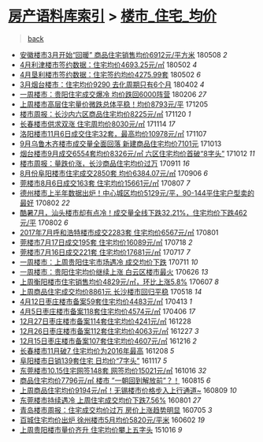 [房产语料库索引](../../README.md)  > [楼市_住宅_均价](楼市_住宅_均价.md)
====
> [back](../README.md)

- [安徽楼市3月开始“回暖” 商品住宅销售均价6912元/平方米](http://jkwz.applinzi.com/ittc/7100655954259608592.html#%E5%AE%89%E5%BE%BD%E6%A5%BC%E5%B8%823%E6%9C%88%E5%BC%80%E5%A7%8B%E2%80%9C%E5%9B%9E%E6%9A%96%E2%80%9D+%E5%95%86%E5%93%81%E4%BD%8F%E5%AE%85%E9%94%80%E5%94%AE%E5%9D%87%E4%BB%B76912%E5%85%83%2F%E5%B9%B3%E6%96%B9%E7%B1%B3) 180508 *2* 
- [4月利津楼市签约数据：住宅均价4693.25元/㎡](http://jkwz.applinzi.com/ittc/7098558397718987786.html#4%E6%9C%88%E5%88%A9%E6%B4%A5%E6%A5%BC%E5%B8%82%E7%AD%BE%E7%BA%A6%E6%95%B0%E6%8D%AE%EF%BC%9A%E4%BD%8F%E5%AE%85%E5%9D%87%E4%BB%B74693.25%E5%85%83%2F%E3%8E%A1) 180502 *4* 
- [4月垦利楼市签约数据：住宅签约均价4275.99套](http://jkwz.applinzi.com/ittc/7098557803688100880.html#4%E6%9C%88%E5%9E%A6%E5%88%A9%E6%A5%BC%E5%B8%82%E7%AD%BE%E7%BA%A6%E6%95%B0%E6%8D%AE%EF%BC%9A%E4%BD%8F%E5%AE%85%E7%AD%BE%E7%BA%A6%E5%9D%87%E4%BB%B74275.99%E5%A5%97) 180502 *6* 
- [3月烟台楼市：住宅均价9290 去化周期只有6个月](http://jkwz.applinzi.com/ittc/7087397646203618311.html#3%E6%9C%88%E7%83%9F%E5%8F%B0%E6%A5%BC%E5%B8%82%EF%BC%9A%E4%BD%8F%E5%AE%85%E5%9D%87%E4%BB%B79290+%E5%8E%BB%E5%8C%96%E5%91%A8%E6%9C%9F%E5%8F%AA%E6%9C%896%E4%B8%AA%E6%9C%88) 180402 *4* 
- [一周楼市：贵阳住宅成交爆冷 均价跌回6000阵营](http://jkwz.applinzi.com/ittc/7066913142901048336.html#%E4%B8%80%E5%91%A8%E6%A5%BC%E5%B8%82%EF%BC%9A%E8%B4%B5%E9%98%B3%E4%BD%8F%E5%AE%85%E6%88%90%E4%BA%A4%E7%88%86%E5%86%B7+%E5%9D%87%E4%BB%B7%E8%B7%8C%E5%9B%9E6000%E9%98%B5%E8%90%A5) 180206 *27* 
- [上周楼市高层住宅量价微跌总体平稳！均价8793元/平](http://jkwz.applinzi.com/ittc/7043532611278865425.html#%E4%B8%8A%E5%91%A8%E6%A5%BC%E5%B8%82%E9%AB%98%E5%B1%82%E4%BD%8F%E5%AE%85%E9%87%8F%E4%BB%B7%E5%BE%AE%E8%B7%8C%E6%80%BB%E4%BD%93%E5%B9%B3%E7%A8%B3%EF%BC%81%E5%9D%87%E4%BB%B78793%E5%85%83%2F%E5%B9%B3) 171205  
- [楼市周报：长沙内六区商品住宅均价8225元/㎡](http://jkwz.applinzi.com/ittc/7038080947126273041.html#%E6%A5%BC%E5%B8%82%E5%91%A8%E6%8A%A5%EF%BC%9A%E9%95%BF%E6%B2%99%E5%86%85%E5%85%AD%E5%8C%BA%E5%95%86%E5%93%81%E4%BD%8F%E5%AE%85%E5%9D%87%E4%BB%B78225%E5%85%83%2F%E3%8E%A1) 171120 *1* 
- [长春楼市供求双涨 住宅周均价8030元/㎡](http://jkwz.applinzi.com/ittc/7035828084991853584.html#%E9%95%BF%E6%98%A5%E6%A5%BC%E5%B8%82%E4%BE%9B%E6%B1%82%E5%8F%8C%E6%B6%A8+%E4%BD%8F%E5%AE%85%E5%91%A8%E5%9D%87%E4%BB%B78030%E5%85%83%2F%E3%8E%A1) 171114 *17* 
- [洛阳楼市11月6日成交住宅32套，最高均价10978元/㎡](http://jkwz.applinzi.com/ittc/7033145634557789201.html#%E6%B4%9B%E9%98%B3%E6%A5%BC%E5%B8%8211%E6%9C%886%E6%97%A5%E6%88%90%E4%BA%A4%E4%BD%8F%E5%AE%8532%E5%A5%97%EF%BC%8C%E6%9C%80%E9%AB%98%E5%9D%87%E4%BB%B710978%E5%85%83%2F%E3%8E%A1) 171107  
- [9月乌鲁木齐楼市成交量全面回落 新建商品住宅均价7101元](http://jkwz.applinzi.com/ittc/7023850602654860305.html#9%E6%9C%88%E4%B9%8C%E9%B2%81%E6%9C%A8%E9%BD%90%E6%A5%BC%E5%B8%82%E6%88%90%E4%BA%A4%E9%87%8F%E5%85%A8%E9%9D%A2%E5%9B%9E%E8%90%BD+%E6%96%B0%E5%BB%BA%E5%95%86%E5%93%81%E4%BD%8F%E5%AE%85%E5%9D%87%E4%BB%B77101%E5%85%83) 171013  
- [烟台楼市9月成交6554套均价8326元/㎡ 六区住宅均价首破“8字头”](http://jkwz.applinzi.com/ittc/7023516837239866385.html#%E7%83%9F%E5%8F%B0%E6%A5%BC%E5%B8%829%E6%9C%88%E6%88%90%E4%BA%A46554%E5%A5%97%E5%9D%87%E4%BB%B78326%E5%85%83%2F%E3%8E%A1+%E5%85%AD%E5%8C%BA%E4%BD%8F%E5%AE%85%E5%9D%87%E4%BB%B7%E9%A6%96%E7%A0%B4%E2%80%9C8%E5%AD%97%E5%A4%B4%E2%80%9D) 171012 *11* 
- [楼市周报：量跌价涨，长沙商品住宅均价过万](http://jkwz.applinzi.com/ittc/7012119886229406737.html#%E6%A5%BC%E5%B8%82%E5%91%A8%E6%8A%A5%EF%BC%9A%E9%87%8F%E8%B7%8C%E4%BB%B7%E6%B6%A8%EF%BC%8C%E9%95%BF%E6%B2%99%E5%95%86%E5%93%81%E4%BD%8F%E5%AE%85%E5%9D%87%E4%BB%B7%E8%BF%87%E4%B8%87) 170911 *16* 
- [8月份阜阳楼市住宅成交2850套 均价6384.07元/㎡](http://jkwz.applinzi.com/ittc/7010192757724021776.html#8%E6%9C%88%E4%BB%BD%E9%98%9C%E9%98%B3%E6%A5%BC%E5%B8%82%E4%BD%8F%E5%AE%85%E6%88%90%E4%BA%A42850%E5%A5%97+%E5%9D%87%E4%BB%B76384.07%E5%85%83%2F%E3%8E%A1) 170906 *6* 
- [莞楼市8月6日成交163套 住宅均价15661元/㎡](http://jkwz.applinzi.com/ittc/6998993287283999761.html#%E8%8E%9E%E6%A5%BC%E5%B8%828%E6%9C%886%E6%97%A5%E6%88%90%E4%BA%A4163%E5%A5%97+%E4%BD%8F%E5%AE%85%E5%9D%87%E4%BB%B715661%E5%85%83%2F%E3%8E%A1) 170807 *7* 
- [德州楼市上半年数据出炉！中心城区均价5129元/平，90-144平住宅户型卖的最好](http://jkwz.applinzi.com/ittc/6997178489210668048.html#%E5%BE%B7%E5%B7%9E%E6%A5%BC%E5%B8%82%E4%B8%8A%E5%8D%8A%E5%B9%B4%E6%95%B0%E6%8D%AE%E5%87%BA%E7%82%89%EF%BC%81%E4%B8%AD%E5%BF%83%E5%9F%8E%E5%8C%BA%E5%9D%87%E4%BB%B75129%E5%85%83%2F%E5%B9%B3%EF%BC%8C90-144%E5%B9%B3%E4%BD%8F%E5%AE%85%E6%88%B7%E5%9E%8B%E5%8D%96%E7%9A%84%E6%9C%80%E5%A5%BD) 170802 *22* 
- [酷暑7月，汕头楼市却有点冷！成交量全线下跌32.21%，住宅均价下跌462元/平](http://jkwz.applinzi.com/ittc/6997155568341746704.html#%E9%85%B7%E6%9A%917%E6%9C%88%EF%BC%8C%E6%B1%95%E5%A4%B4%E6%A5%BC%E5%B8%82%E5%8D%B4%E6%9C%89%E7%82%B9%E5%86%B7%EF%BC%81%E6%88%90%E4%BA%A4%E9%87%8F%E5%85%A8%E7%BA%BF%E4%B8%8B%E8%B7%8C32.21%25%EF%BC%8C%E4%BD%8F%E5%AE%85%E5%9D%87%E4%BB%B7%E4%B8%8B%E8%B7%8C462%E5%85%83%2F%E5%B9%B3) 170802 *6* 
- [2017年7月呼和浩特楼市成交2283套 住宅均价6567元/㎡](http://jkwz.applinzi.com/ittc/6996759372771116049.html#2017%E5%B9%B47%E6%9C%88%E5%91%BC%E5%92%8C%E6%B5%A9%E7%89%B9%E6%A5%BC%E5%B8%82%E6%88%90%E4%BA%A42283%E5%A5%97+%E4%BD%8F%E5%AE%85%E5%9D%87%E4%BB%B76567%E5%85%83%2F%E3%8E%A1) 170801  
- [莞楼市7月17日成交195套 住宅均价16089元/㎡](http://jkwz.applinzi.com/ittc/6991571217294033936.html#%E8%8E%9E%E6%A5%BC%E5%B8%827%E6%9C%8817%E6%97%A5%E6%88%90%E4%BA%A4195%E5%A5%97+%E4%BD%8F%E5%AE%85%E5%9D%87%E4%BB%B716089%E5%85%83%2F%E3%8E%A1) 170718 *2* 
- [莞楼市7月16日成交221套 住宅均价17681元/㎡](http://jkwz.applinzi.com/ittc/6991207302496273425.html#%E8%8E%9E%E6%A5%BC%E5%B8%827%E6%9C%8816%E6%97%A5%E6%88%90%E4%BA%A4221%E5%A5%97+%E4%BD%8F%E5%AE%85%E5%9D%87%E4%BB%B717681%E5%85%83%2F%E3%8E%A1) 170717 *7* 
- [一周楼市：上周贵阳住宅市场遇冷 成交均价下跌](http://jkwz.applinzi.com/ittc/6989082667390600209.html#%E4%B8%80%E5%91%A8%E6%A5%BC%E5%B8%82%EF%BC%9A%E4%B8%8A%E5%91%A8%E8%B4%B5%E9%98%B3%E4%BD%8F%E5%AE%85%E5%B8%82%E5%9C%BA%E9%81%87%E5%86%B7+%E6%88%90%E4%BA%A4%E5%9D%87%E4%BB%B7%E4%B8%8B%E8%B7%8C) 170711 *10* 
- [一周楼市：贵阳住宅均价继续上涨 白云区楼市最火](http://jkwz.applinzi.com/ittc/6983536672175031301.html#%E4%B8%80%E5%91%A8%E6%A5%BC%E5%B8%82%EF%BC%9A%E8%B4%B5%E9%98%B3%E4%BD%8F%E5%AE%85%E5%9D%87%E4%BB%B7%E7%BB%A7%E7%BB%AD%E4%B8%8A%E6%B6%A8+%E7%99%BD%E4%BA%91%E5%8C%BA%E6%A5%BC%E5%B8%82%E6%9C%80%E7%81%AB) 170626 *13* 
- [上周衡阳楼市住宅销售均价4829元/㎡，环比上涨5.8%](http://jkwz.applinzi.com/ittc/6976339498303489029.html#%E4%B8%8A%E5%91%A8%E8%A1%A1%E9%98%B3%E6%A5%BC%E5%B8%82%E4%BD%8F%E5%AE%85%E9%94%80%E5%94%AE%E5%9D%87%E4%BB%B74829%E5%85%83%2F%E3%8E%A1%EF%BC%8C%E7%8E%AF%E6%AF%94%E4%B8%8A%E6%B6%A85.8%25) 170607 *8* 
- [上周商品住宅成交均价8861元 长沙楼市回归平稳](http://jkwz.applinzi.com/ittc/6968939892515013637.html#%E4%B8%8A%E5%91%A8%E5%95%86%E5%93%81%E4%BD%8F%E5%AE%85%E6%88%90%E4%BA%A4%E5%9D%87%E4%BB%B78861%E5%85%83+%E9%95%BF%E6%B2%99%E6%A5%BC%E5%B8%82%E5%9B%9E%E5%BD%92%E5%B9%B3%E7%A8%B3) 170518 *14* 
- [4月12日枣庄楼市备案59套住宅均价4483元/㎡](http://jkwz.applinzi.com/ittc/6955949306312918020.html#4%E6%9C%8812%E6%97%A5%E6%9E%A3%E5%BA%84%E6%A5%BC%E5%B8%82%E5%A4%87%E6%A1%8859%E5%A5%97%E4%BD%8F%E5%AE%85%E5%9D%87%E4%BB%B74483%E5%85%83%2F%E3%8E%A1) 170413 *1* 
- [4月5日枣庄楼市备案118套住宅均价4574元/㎡](http://jkwz.applinzi.com/ittc/6953364886997435397.html#4%E6%9C%885%E6%97%A5%E6%9E%A3%E5%BA%84%E6%A5%BC%E5%B8%82%E5%A4%87%E6%A1%88118%E5%A5%97%E4%BD%8F%E5%AE%85%E5%9D%87%E4%BB%B74574%E5%85%83%2F%E3%8E%A1) 170406 *17* 
- [12月27日枣庄楼市备案114套住宅均价4241元/㎡](http://jkwz.applinzi.com/ittc/6916623498859774981.html#12%E6%9C%8827%E6%97%A5%E6%9E%A3%E5%BA%84%E6%A5%BC%E5%B8%82%E5%A4%87%E6%A1%88114%E5%A5%97%E4%BD%8F%E5%AE%85%E5%9D%87%E4%BB%B74241%E5%85%83%2F%E3%8E%A1) 161228  
- [12月26日枣庄楼市备案112套住宅均价4063元/㎡](http://jkwz.applinzi.com/ittc/6916264757043921925.html#12%E6%9C%8826%E6%97%A5%E6%9E%A3%E5%BA%84%E6%A5%BC%E5%B8%82%E5%A4%87%E6%A1%88112%E5%A5%97%E4%BD%8F%E5%AE%85%E5%9D%87%E4%BB%B74063%E5%85%83%2F%E3%8E%A1) 161227 *3* 
- [12月15日枣庄楼市备案107套住宅均价4607元/㎡](http://jkwz.applinzi.com/ittc/6912195640506713093.html#12%E6%9C%8815%E6%97%A5%E6%9E%A3%E5%BA%84%E6%A5%BC%E5%B8%82%E5%A4%87%E6%A1%88107%E5%A5%97%E4%BD%8F%E5%AE%85%E5%9D%87%E4%BB%B74607%E5%85%83%2F%E3%8E%A1) 161216 *2* 
- [长春楼市11月破7 住宅均价为2016年最高](http://jkwz.applinzi.com/ittc/6909320472641930245.html#%E9%95%BF%E6%98%A5%E6%A5%BC%E5%B8%8211%E6%9C%88%E7%A0%B47+%E4%BD%8F%E5%AE%85%E5%9D%87%E4%BB%B7%E4%B8%BA2016%E5%B9%B4%E6%9C%80%E9%AB%98) 161208 *5* 
- [阜阳楼市日销139套住宅 日均价“7字头”](http://jkwz.applinzi.com/ittc/6901430307676226564.html#%E9%98%9C%E9%98%B3%E6%A5%BC%E5%B8%82%E6%97%A5%E9%94%80139%E5%A5%97%E4%BD%8F%E5%AE%85+%E6%97%A5%E5%9D%87%E4%BB%B7%E2%80%9C7%E5%AD%97%E5%A4%B4%E2%80%9D) 161117 *5* 
- [东莞楼市10.15住宅网签148套 网签均价15021元/㎡](http://jkwz.applinzi.com/ittc/6889682924508546053.html#%E4%B8%9C%E8%8E%9E%E6%A5%BC%E5%B8%8210.15%E4%BD%8F%E5%AE%85%E7%BD%91%E7%AD%BE148%E5%A5%97+%E7%BD%91%E7%AD%BE%E5%9D%87%E4%BB%B715021%E5%85%83%2F%E3%8E%A1) 161016 *32* 
- [商品住宅均价7796元/㎡ 楼市 ”一朝回到解放前”？！](http://jkwz.applinzi.com/ittc/6866651002249413636.html#%E5%95%86%E5%93%81%E4%BD%8F%E5%AE%85%E5%9D%87%E4%BB%B77796%E5%85%83%2F%E3%8E%A1+%E6%A5%BC%E5%B8%82+%E2%80%9D%E4%B8%80%E6%9C%9D%E5%9B%9E%E5%88%B0%E8%A7%A3%E6%94%BE%E5%89%8D%E2%80%9D%EF%BC%9F%EF%BC%81) 160815 *6* 
- [上周商品住宅均价9194元/㎡！无锡楼市价格步入上行通道~](http://jkwz.applinzi.com/ittc/6864397785218155525.html#%E4%B8%8A%E5%91%A8%E5%95%86%E5%93%81%E4%BD%8F%E5%AE%85%E5%9D%87%E4%BB%B79194%E5%85%83%2F%E3%8E%A1%EF%BC%81%E6%97%A0%E9%94%A1%E6%A5%BC%E5%B8%82%E4%BB%B7%E6%A0%BC%E6%AD%A5%E5%85%A5%E4%B8%8A%E8%A1%8C%E9%80%9A%E9%81%93%7E) 160809 *10* 
- [东莞楼市持续遇冷 上周住宅成交均价下跌7.56%](http://jkwz.applinzi.com/ittc/6861338199925982212.html#%E4%B8%9C%E8%8E%9E%E6%A5%BC%E5%B8%82%E6%8C%81%E7%BB%AD%E9%81%87%E5%86%B7+%E4%B8%8A%E5%91%A8%E4%BD%8F%E5%AE%85%E6%88%90%E4%BA%A4%E5%9D%87%E4%BB%B7%E4%B8%8B%E8%B7%8C7.56%25) 160801 *27* 
- [青岛楼市周报：住宅成交均价过万 房价上涨趋势明显](http://jkwz.applinzi.com/ittc/6851293487567471620.html#%E9%9D%92%E5%B2%9B%E6%A5%BC%E5%B8%82%E5%91%A8%E6%8A%A5%EF%BC%9A%E4%BD%8F%E5%AE%85%E6%88%90%E4%BA%A4%E5%9D%87%E4%BB%B7%E8%BF%87%E4%B8%87+%E6%88%BF%E4%BB%B7%E4%B8%8A%E6%B6%A8%E8%B6%8B%E5%8A%BF%E6%98%8E%E6%98%BE) 160705 *3* 
- [百城住宅均价出炉 徐州楼市5月均价5820元/平米](http://jkwz.applinzi.com/ittc/6839086312694760453.html#%E7%99%BE%E5%9F%8E%E4%BD%8F%E5%AE%85%E5%9D%87%E4%BB%B7%E5%87%BA%E7%82%89+%E5%BE%90%E5%B7%9E%E6%A5%BC%E5%B8%825%E6%9C%88%E5%9D%87%E4%BB%B75820%E5%85%83%2F%E5%B9%B3%E7%B1%B3) 160602 *19* 
- [上周贵阳楼市量价齐升 住宅均价攀上五字头](http://jkwz.applinzi.com/ittc/6753761014563161093.html#%E4%B8%8A%E5%91%A8%E8%B4%B5%E9%98%B3%E6%A5%BC%E5%B8%82%E9%87%8F%E4%BB%B7%E9%BD%90%E5%8D%87+%E4%BD%8F%E5%AE%85%E5%9D%87%E4%BB%B7%E6%94%80%E4%B8%8A%E4%BA%94%E5%AD%97%E5%A4%B4) 151016 *9* 
